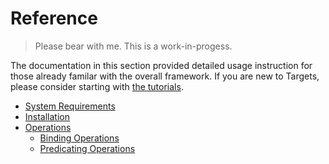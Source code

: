 # Reference

> Please bear with me. This is a work-in-progess.

The documentation in this section provided detailed usage instruction for those already familar with the overall framework. If you are new to Targets, please consider starting with [the tutorials](../learn/README.md).

* [System Requirements](System_Requirements.md)
* [Installation](Installation.md)
* [Operations](operations/README.md)
    * [Binding Operations](operations/Binding_Operations.md)
    * [Predicating Operations](operations/Predicating_Operations.md)
